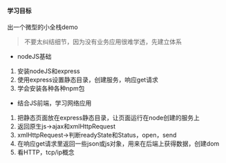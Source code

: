 

#### 学习目标

出一个微型的小全栈demo

>  不要太纠结细节，因为没有业务应用很难学透，先建立体系

* nodeJS基础

1. 安装nodeJS和express
2. 使用express设置静态目录，创建服务，响应get请求
3. 学会安装各种各种npm包

* 结合JS前端，学习网络应用

1. 把静态页面放在express静态目录，让页面运行在node创建的服务上
2. 返回原生js→ajax和xmlHttpRequest
3. xmlHttpRequest→判断readyState和Status，open，send
4. 在响应get请求里返回一些json或js对象，用来在后端上获得数据，创建dom
5. 看HTTP，tcp/ip概念


